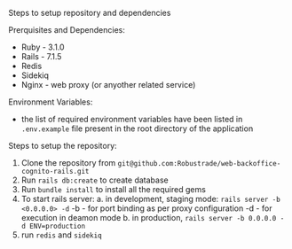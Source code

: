 Steps to setup repository and dependencies

Prerquisites and Dependencies:
- Ruby - 3.1.0
- Rails - 7.1.5
- Redis
- Sidekiq
- Nginx - web proxy (or anyother related service)

Environment Variables:
- the list of required environment variables have been listed in `.env.example` file present in the root directory of the application

Steps to setup the repository:
1. Clone the repository from `git@github.com:Robustrade/web-backoffice-cognito-rails.git`
2. Run `rails db:create` to create database
3. Run `bundle install` to install all the required gems
4. To start rails server:
  a. in development, staging mode: `rails server -b <0.0.0.0> -d`
    -b - for port binding as per proxy configuration
    -d - for execution in deamon mode
  b. in production, `rails server -b 0.0.0.0 -d ENV=production`
5. run `redis` and `sidekiq`
